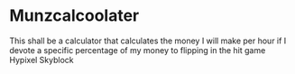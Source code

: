 # Munzcalcoolater
This shall be a calculator that calculates the money I will make per hour if I devote a specific percentage of my money to flipping in the hit game Hypixel Skyblock

